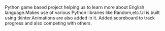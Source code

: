 Python game based project helping us to learn more about English language.Makes use of various Python libraries like Random,etc.UI is built using tkinter.Animations are also added in it. 
Added scoreboard to track progress and also competing with others.
